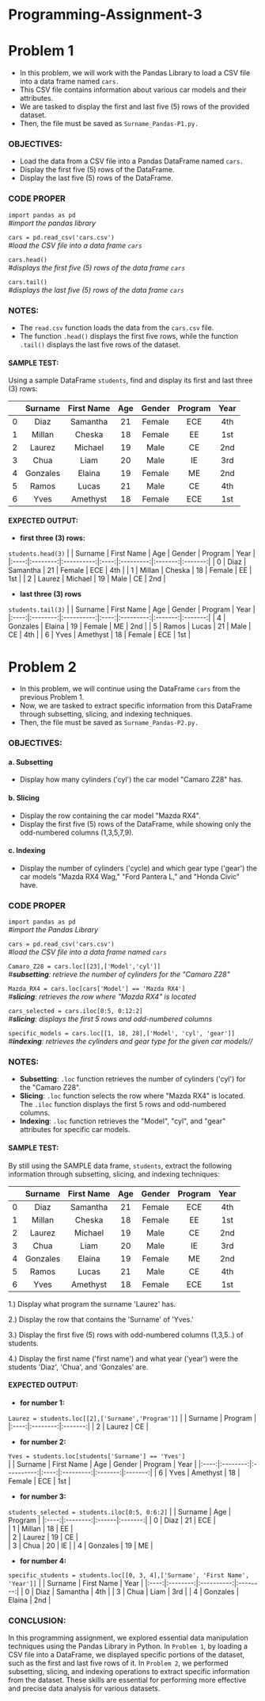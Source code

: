 # Programming-Assignment-3

# Problem 1 
- In this problem, we will work with the Pandas Library to load a CSV file into a data frame named `cars.` 
- This CSV file contains information about various car models and their attributes. 
- We are tasked to display the first and last five (5) rows of the provided dataset. 
- Then, the file must be saved as `Surname_Pandas-P1.py.`

### OBJECTIVES:
- Load the data from a CSV file into a Pandas DataFrame named `cars.`
- Display the first five (5) rows of the DataFrame.
- Display the last five (5) rows of the DataFrame.

### CODE PROPER

`import pandas as pd`     
*#import the pandas library*
    
`cars = pd.read_csv('cars.csv')`     
*#load the CSV file into a data frame `cars`*

`cars.head()`     
*#displays the first five (5) rows of the data frame `cars`*

`cars.tail()`     
*#displays the last five (5) rows of the data frame `cars`*

### NOTES:
- The `read.csv` function loads the data from the `cars.csv` file.
- The function `.head()` displays the first five rows, while the function `.tail()` displays the last five rows of the dataset.

#### SAMPLE TEST:
Using a sample DataFrame `students`, find and display its first and last three (3) rows:

|      | Surname  | First Name | Age  | Gender    | Program | Year    |
|:----:|:--------:|:----------:|:----:|:---------:|:-------:|:-------:|
|  0   | Diaz     | Samantha   | 21   |  Female   |  ECE    |  4th    | 
|  1   |  Millan  | Cheska     | 18   |  Female   |  EE     |  1st    |
|  2   | Laurez   | Michael    | 19   |  Male     |  CE     |  2nd    |
|  3   | Chua     | Liam       | 20   |  Male     |  IE     |  3rd    |
|  4   | Gonzales | Elaina     | 19   |  Female   |  ME     |  2nd    |
|  5   | Ramos    | Lucas      | 21   |  Male     |  CE     |  4th    |
|  6   | Yves     | Amethyst   | 18   |  Female   |  ECE    |  1st    |

#### EXPECTED OUTPUT:
- **first three (3) rows:**
  
`students.head(3)`
|      | Surname  | First Name | Age  | Gender    | Program | Year    |
|:----:|:--------:|:----------:|:----:|:---------:|:-------:|:-------:|
|  0   | Diaz     | Samantha   | 21   |  Female   |  ECE    |  4th    | 
|  1   |  Millan  | Cheska     | 18   |  Female   |  EE     |  1st    |
|  2   | Laurez   | Michael    | 19   |  Male     |  CE     |  2nd    |

- **last three (3) rows**
  
`students.tail(3)`
|      | Surname  | First Name | Age  | Gender    | Program | Year    |
|:----:|:--------:|:----------:|:----:|:---------:|:-------:|:-------:|
|  4   | Gonzales | Elaina     | 19   |  Female   |  ME     |  2nd    |
|  5   | Ramos    | Lucas      | 21   |  Male     |  CE     |  4th    |
|  6   | Yves     | Amethyst   | 18   |  Female   |  ECE    |  1st    |


# Problem 2
- In this problem, we will continue using the DataFrame `cars` from the previous Problem 1. 
- Now, we are tasked to extract specific information from this DataFrame through subsetting, slicing, and indexing techniques. 
- Then, the file must be saved as `Surname_Pandas-P2.py.`
  
### OBJECTIVES:
#### a. Subsetting
- Display how many cylinders ('cyl') the car model "Camaro Z28" has.

#### b. Slicing
- Display the row containing the car model "Mazda RX4".
- Display the first five (5) rows of the DataFrame, while showing only the odd-numbered columns (1,3,5,7,9).

#### c. Indexing
- Display the number of cylinders ('cycle) and which gear type ('gear') the car models "Mazda RX4 Wag," "Ford Pantera L," and "Honda Civic" have.

### CODE PROPER

`import pandas as pd`     
*#import the Pandas Library*

`cars = pd.read_csv('cars.csv')`  
*#load the CSV file into a data frame named `cars`*

`Camaro_Z28 = cars.loc[[23],['Model','cyl']]`   
*#**subsetting**: retrieve the number of cylinders for the "Camaro Z28"*

`Mazda_RX4 = cars.loc[cars['Model'] == 'Mazda RX4']`   
*#**slicing**: retrieves the row where "Mazda RX4" is located*

`cars_selected = cars.iloc[0:5, 0:12:2]`   
*#**slicing**: displays the first 5 rows and odd-numbered columns*

`specific_models = cars.loc[[1, 18, 28],['Model', 'cyl', 'gear']]`   
*#**indexing**: retrieves the cylinders and gear type for the given car models//*

### NOTES:
- **Subsetting**: `.loc` function retrieves the number of cylinders ('cyl') for the "Camaro Z28".
- **Slicing**: `.loc` function selects the row where "Mazda RX4" is located. The `.iloc` function displays the first 5 rows and odd-numbered columns.
- **Indexing**: `.loc` function retrieves the "Model", "cyl", and "gear" attributes for specific car models.

#### SAMPLE TEST:
By still using the SAMPLE data frame, `students`, extract the following information through subsetting, slicing, and indexing techniques:

|      | Surname  | First Name | Age  | Gender    | Program | Year    |
|:----:|:--------:|:----------:|:----:|:---------:|:-------:|:-------:|
|  0   | Diaz     | Samantha   | 21   |  Female   |  ECE    |  4th    | 
|  1   | Millan   | Cheska     | 18   |  Female   |  EE     |  1st    |
|  2   | Laurez   | Michael    | 19   |  Male     |  CE     |  2nd    |
|  3   | Chua     | Liam       | 20   |  Male     |  IE     |  3rd    |
|  4   | Gonzales | Elaina     | 19   |  Female   |  ME     |  2nd    |
|  5   | Ramos    | Lucas      | 21   |  Male     |  CE     |  4th    |
|  6   | Yves     | Amethyst   | 18   |  Female   |  ECE    |  1st    |
    
1.) Display what program the surname 'Laurez' has.

2.) Display the row that contains the 'Surname' of 'Yves.'

3.) Display the first five (5) rows with odd-numbered columns (1,3,5..) of students.

4.) Display the first name ('first name') and what year ('year') were the students 'Diaz', 'Chua', and 'Gonzales' are.


#### EXPECTED OUTPUT:
- **for number 1:**
  
`Laurez = students.loc[[2],['Surname','Program']]` 
|      | Surname  | Program |
|:----:|:--------:|:-------:|
|  2   | Laurez   |   CE    |

- **for number 2:**
  
`Yves = students.loc[students['Surname'] == 'Yves']`   
|      | Surname  | First Name | Age  | Gender    | Program | Year    |
|:----:|:--------:|:----------:|:----:|:---------:|:-------:|:-------:|
|  6   | Yves     | Amethyst   | 18   |  Female   |  ECE    |  1st    |

- **for number 3:**
  
`students_selected = students.iloc[0:5, 0:6:2]`
|      | Surname  | Age   | Program |
|:----:|:--------:|:------|:-------:|
|  0   | Diaz     |  21   |   ECE   |  
|  1   |  Millan  |  18   |   EE    |  
|  2   | Laurez   |  19   |   CE    |  
|  3   | Chua     |  20   |   IE    | 
|  4   | Gonzales |  19   |   ME    |  

- **for number 4:**
   
`specific_students = students.loc[[0, 3, 4],['Surname', 'First Name', 'Year']]` 
|      | Surname  | First Name |  Year    |
|:----:|:--------:|:----------:|:--------:|
|  0   | Diaz     | Samantha   |   4th    |
|  3   | Chua     | Liam       |   3rd    |
|  4   | Gonzales | Elaina     |   2nd    |

### CONCLUSION:
In this programming assignment, we explored essential data manipulation techniques using the Pandas Library in Python. In `Problem 1`, by loading a CSV file into a DataFrame, we displayed specific portions of the dataset, such as the first and last five rows of it. In `Problem 2`, we performed subsetting, slicing, and indexing operations to extract specific information from the dataset. These skills are essential for performing more effective and precise data analysis for various datasets. 


